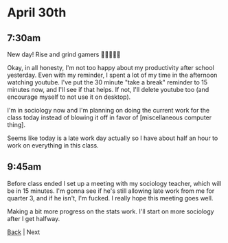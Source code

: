 # April 30th

## 7:30am
New day! Rise and grind gamers 💪💪💪💪💪

Okay, in all honesty, I'm not too happy about my productivity after school yesterday. Even with my reminder, I spent a lot of my time in the afternoon watching youtube. I've put the 30 minute "take a break" reminder to 15 minutes now, and I'll see if that helps. If not, I'll delete youtube too (and encourage myself to not use it on desktop).

I'm in sociology now and I'm planning on doing the current work for the class today instead of blowing it off in favor of \[miscellaneous computer thing\].

Seems like today is a late work day actually so I have about half an hour to work on everything in this class.

## 9:45am
Before class ended I set up a meeting with my sociology teacher, which will be in 15 minutes. I'm gonna see if he's still allowing late work from me for quarter 3, and if he isn't, I'm fucked. I really hope this meeting goes well.

Making a bit more progress on the stats work. I'll start on more sociology after I get halfway.

[Back](./29.md) | Next
